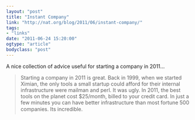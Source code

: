 ```yaml
---
layout: "post"
title: "Instant Company"
link: "http://nat.org/blog/2011/06/instant-company/"
tags: 
- "links"
date: "2011-06-24 15:20:00"
ogtype: "article"
bodyclass: "post"
---
```


A nice collection of advice useful for starting a company in 2011…

> Starting a company in 2011 is great. Back in 1999, when we started Ximian, the only tools a small startup could afford for their internal infrastructure were mailman and perl. It was ugly. In 2011, the best tools on the planet cost $25/month, billed to your credit card. In just a few minutes you can have better infrastructure than most fortune 500 companies. Its incredible.